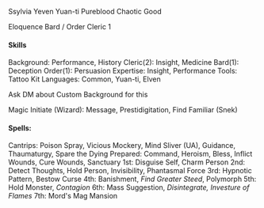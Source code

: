 Ssylvia Yeven 
Yuan-ti Pureblood
Chaotic Good

Eloquence Bard / Order Cleric 1

#### Skills
Background: Performance, History
Cleric(2): Insight, Medicine
Bard(1): Deception
Order(1): Persuasion
Expertise: Insight, Performance
Tools: Tattoo Kit
Languages: Common, Yuan-ti, Elven

Ask DM about Custom Background for this

Magic Initiate (Wizard): Message, Prestidigitation, Find Familiar (Snek)


#### Spells:
Cantrips: Poison Spray, Vicious Mockery, Mind Sliver (UA), Guidance, Thaumaturgy, Spare the Dying
Prepared: Command, Heroism, Bless, Inflict Wounds, Cure Wounds, Sanctuary
1st: Disguise Self, Charm Person
2nd: Detect Thoughts, Hold Person, Invisibility, Phantasmal Force
3rd: Hypnotic Pattern, Bestow Curse
4th: Banishment, *Find Greater Steed*, Polymorph
5th: Hold Monster, *Contagion*
6th: Mass Suggestion, *Disintegrate, Investure of Flames*
7th: Mord's Mag Mansion
